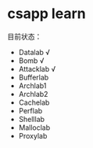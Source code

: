 # csapp learn
目前状态：
* Datalab 	√
* Bomb 		√
* Attacklab √ 
* Bufferlab
* Archlab1
* Archlab2
* Cachelab
* Perflab
* Shelllab
* Malloclab
* Proxylab
